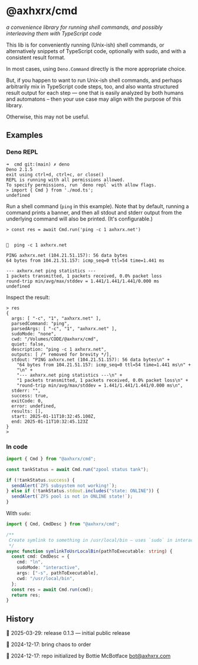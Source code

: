 # @axhxrx/cmd

_a convenience library for running shell commands, and possibly interleaving them with TypeScript code_

This lib is for conveniently running (Unix-ish) shell commands, or alternatively snippets of TypeScript code, optionally with sudo, and with a consistent result format.

In most cases, using `Deno.Command` directly is the more appropriate choice.

But, if you happen to want to run Unix-ish shell commands, and perhaps arbitrarily mix in TypeScript code steps, too, and also wanta structured result output for each step — one that is easily analyzed by both humans and automatons – then your use case may align with the purpose of this library.

Otherwise, this may not be useful.

## Examples

### Deno REPL

```text
➜  cmd git:(main) ✗ deno
Deno 2.1.5
exit using ctrl+d, ctrl+c, or close()
REPL is running with all permissions allowed.
To specify permissions, run `deno repl` with allow flags.
> import { Cmd } from './mod.ts';
undefined
```

Run a shell command (`ping` in this example). Note that by default, running a command prints a banner, and then all stdout and stderr output from the underlying command will also be printed. (It's configurable.)

```text
> const res = await Cmd.run('ping -c 1 axhxrx.net')


🚀  ping -c 1 axhxrx.net

PING axhxrx.net (104.21.51.157): 56 data bytes
64 bytes from 104.21.51.157: icmp_seq=0 ttl=54 time=1.441 ms

--- axhxrx.net ping statistics ---
1 packets transmitted, 1 packets received, 0.0% packet loss
round-trip min/avg/max/stddev = 1.441/1.441/1.441/0.000 ms
undefined
```

Inspect the result:

```text
> res
{
  args: [ "-c", "1", "axhxrx.net" ],
  parsedCommand: "ping",
  parsedArgs: [ "-c", "1", "axhxrx.net" ],
  sudoMode: "none",
  cwd: "/Volumes/CODE/@axhxrx/cmd",
  quiet: false,
  description: "ping -c 1 axhxrx.net",
  outputs: [ /* removed for brevity */],
  stdout: "PING axhxrx.net (104.21.51.157): 56 data bytes\n" +
    "64 bytes from 104.21.51.157: icmp_seq=0 ttl=54 time=1.441 ms\n" +
    "\n" +
    "--- axhxrx.net ping statistics ---\n" +
    "1 packets transmitted, 1 packets received, 0.0% packet loss\n" +
    "round-trip min/avg/max/stddev = 1.441/1.441/1.441/0.000 ms\n",
  stderr: "",
  success: true,
  exitCode: 0,
  error: undefined,
  results: [],
  start: 2025-01-11T10:32:45.100Z,
  end: 2025-01-11T10:32:45.123Z
}
>
```

### In code

```ts
import { Cmd } from "@axhxrx/cmd";

const tankStatus = await Cmd.run("zpool status tank");

if (!tankStatus.success) {
  sendAlert(`ZFS subsystem not working!`);
} else if (!tankStatus.stdout.includes("state: ONLINE")) {
  sendAlert(`ZFS pool is not in ONLINE state!`);
}
```

With `sudo`:

```ts
import { Cmd, CmdDesc } from "@axhxrx/cmd";

/**
 Create symlink to something in /usr/local/bin — uses `sudo` in interactive mode so user will be prompted for password if needed.
 */
async function symlinkToUsrLocalBin(pathToExecutable: string) {
  const cmd: CmdDesc = {
    cmd: "ln",
    sudoMode: "interactive",
    args: ["-s", pathToExecutable],
    cwd: "/usr/local/bin",
  };
  const res = await Cmd.run(cmd);
  return res;
}
```

## History

👹 2025-03-29: release 0.1.3 — initial public release

🎅 2024-12-17: bring chaos to order

🤖 2024-12-17: repo initialized by Bottie McBotface bot@axhxrx.com
